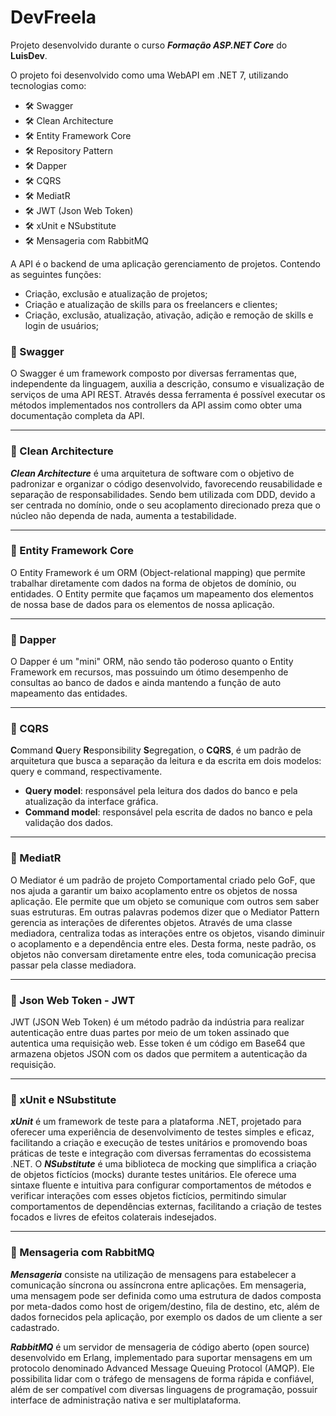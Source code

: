 # DevFreela

Projeto desenvolvido durante o curso ***Formação ASP.NET Core*** do **LuisDev**.

O projeto foi desenvolvido como uma WebAPI em .NET 7, utilizando tecnologias como:

- 🛠️ Swagger
- 🛠️ Clean Architecture
- 🛠️ Entity Framework Core
- 🛠️ Repository Pattern
- 🛠️ Dapper 
- 🛠️ CQRS
- 🛠️ MediatR
- 🛠️ JWT (Json Web Token)
- 🛠️ xUnit e NSubstitute
- 🛠️ Mensageria com RabbitMQ

A API é o backend de uma aplicação gerenciamento de projetos. Contendo as seguintes funções:

- Criação, exclusão e atualização de projetos;
- Criação e atualização de skills para os freelancers e clientes;
- Criação, exclusão, atualização, ativação, adição e remoção de skills e login de usuários;

### 📀 Swagger

O Swagger é um framework composto por diversas ferramentas que, independente da linguagem, auxilia a descrição, consumo e visualização de serviços de uma API REST. Através dessa ferramenta é possível executar os métodos implementados nos controllers da API assim como obter uma documentação completa da API.

---
### 📀 Clean Architecture

***Clean Architecture*** é uma arquitetura de software com o objetivo de padronizar e organizar o código desenvolvido, favorecendo reusabilidade e separação de responsabilidades. Sendo bem utilizada com DDD, devido a ser centrada no domínio, onde o seu acoplamento direcionado preza que o núcleo não dependa de nada, aumenta a testabilidade.

---

### 📀 Entity Framework Core

O Entity Framework é um ORM (Object-relational mapping) que permite trabalhar diretamente com dados na forma de objetos de domínio, ou entidades. O Entity permite que façamos um mapeamento dos elementos de nossa base de dados para os elementos de nossa aplicação.

---

### 📀 Dapper

O Dapper é um "mini" ORM, não sendo tão poderoso quanto o Entity Framework em recursos, mas possuindo um ótimo desempenho de consultas ao banco de dados e ainda mantendo a função de auto mapeamento das entidades.

--- 

### 📀 CQRS

**C**ommand **Q**uery **R**esponsibility **S**egregation, o **CQRS**, é um padrão de arquitetura que busca a separação da leitura e da escrita em dois modelos: query e command, respectivamente.

- **Query model**: responsável pela leitura dos dados do banco e pela atualização da interface gráfica.
- **Command model**: responsável pela escrita de dados no banco e pela validação dos dados.

---

### 📀 MediatR

O Mediator é um padrão de projeto Comportamental criado pelo GoF, que nos ajuda a garantir um baixo acoplamento entre os objetos de nossa aplicação. Ele permite que um objeto se comunique com outros sem saber suas estruturas. Em outras palavras podemos dizer que o Mediator Pattern gerencia as interações de diferentes objetos. Através de uma classe mediadora, centraliza todas as interações entre os objetos, visando diminuir o acoplamento e a dependência entre eles. Desta forma, neste padrão, os objetos não conversam diretamente entre eles, toda comunicação precisa passar pela classe mediadora.

---

### 📀 Json Web Token - JWT

JWT (JSON Web Token) é um método padrão da indústria para realizar autenticação entre duas partes por meio de um token assinado que autentica uma requisição web. Esse token é um código em Base64 que armazena objetos JSON com os dados que permitem a autenticação da requisição.

---
### 📀 xUnit e NSubstitute

***xUnit*** é um framework de teste para a plataforma .NET, projetado para oferecer uma experiência de desenvolvimento de testes simples e eficaz, facilitando a criação e execução de testes unitários e promovendo boas práticas de teste e integração com diversas ferramentas do ecossistema .NET. O ***NSubstitute*** é uma biblioteca de mocking que simplifica a criação de objetos fictícios (mocks) durante testes unitários. Ele oferece uma sintaxe fluente e intuitiva para configurar comportamentos de métodos e verificar interações com esses objetos fictícios, permitindo simular comportamentos de dependências externas, facilitando a criação de testes focados e livres de efeitos colaterais indesejados.

---
### 📀 Mensageria com RabbitMQ

***Mensageria*** consiste na utilização de mensagens para estabelecer a comunicação síncrona ou assíncrona entre aplicações. Em mensageria, uma mensagem pode ser definida como uma estrutura de dados composta por meta-dados como host de origem/destino, fila de destino, etc, além de dados fornecidos pela aplicação, por exemplo os dados de um cliente a ser cadastrado.

***RabbitMQ*** é um servidor de mensageria de código aberto (open source) desenvolvido em Erlang, implementado para suportar mensagens em um protocolo denominado Advanced Message Queuing Protocol (AMQP). Ele possibilita lidar com o tráfego de mensagens de forma rápida e confiável, além de ser compatível com diversas linguagens de programação, possuir interface de administração nativa e ser multiplataforma.
